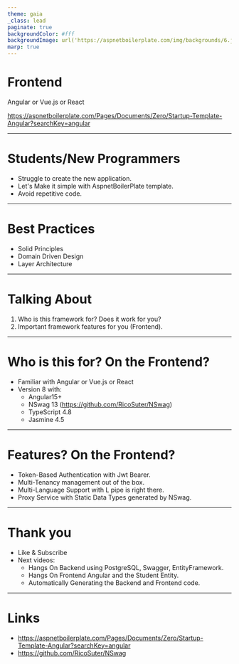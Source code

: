 ```yaml
---
theme: gaia
_class: lead
paginate: true
backgroundColor: #fff
backgroundImage: url('https://aspnetboilerplate.com/img/backgrounds/6.jpg')
marp: true
---
```


# **Frontend**

Angular or Vue.js or React

https://aspnetboilerplate.com/Pages/Documents/Zero/Startup-Template-Angular?searchKey=angular

---

# **Students/New Programmers**

- Struggle to create the new application.
- Let's Make it simple with AspnetBoilerPlate template.
- Avoid repetitive code.

---

# **Best Practices**

- Solid Principles
- Domain Driven Design
- Layer Architecture

---

# **Talking About**

1. Who is this framework for? Does it work for you?
2. Important framework features for you (Frontend).

---

# Who is this for? On the Frontend?

- Familiar with Angular or Vue.js or React
- Version 8 with:
  - Angular15+
  - NSwag 13 (https://github.com/RicoSuter/NSwag)
  - TypeScript 4.8
  - Jasmine 4.5

---

# Features? On the Frontend?

- Token-Based Authentication with Jwt Bearer.
- Multi-Tenancy management out of the box.
- Multi-Language Support with L pipe is right there.
- Proxy Service with Static Data Types generated by NSwag.

---

# Thank you

- Like & Subscribe
- Next videos:
  - Hangs On Backend using PostgreSQL, Swagger, EntityFramework.
  - Hangs On Frontend Angular and the Student Entity.
  - Automatically Generating the Backend and Frontend code.

---

# Links

- https://aspnetboilerplate.com/Pages/Documents/Zero/Startup-Template-Angular?searchKey=angular
- https://github.com/RicoSuter/NSwag
